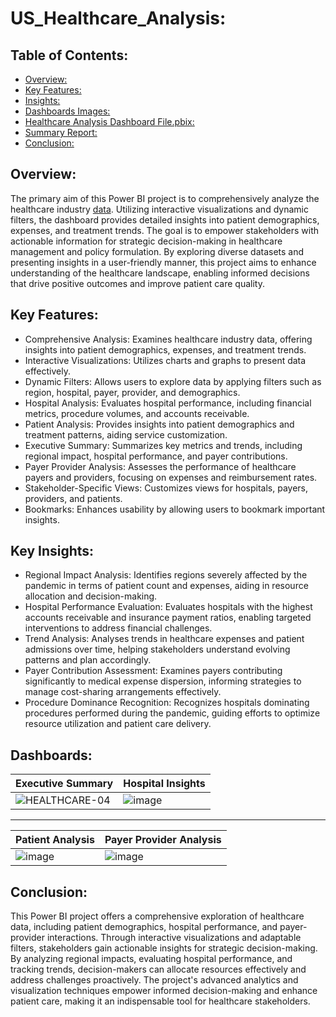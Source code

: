 # US_Healthcare_Analysis:
## Table of Contents:
- [Overview:](#overview)
- [Key Features:](#key-features)
- [Insights:](#key-insights)
- [Dashboards Images:](#dashboards)
- [Healthcare Analysis Dashboard File.pbix:](https://github.com/DA-Atharv/US_Healthcare_Analysis/blob/main/Healthcare%20Analysis%20Dashboard%20File.pbix)
- [Summary Report:](https://github.com/DA-Atharv/US_Healthcare_Analysis/blob/main/Summary%20Report.docx )
- [Conclusion:](#Conclusion)
## Overview: 
The primary aim of this Power BI project is to comprehensively analyze the healthcare industry [data](https://github.com/DA-Atharv/US_Healthcare_Analysis/tree/main/DATA). Utilizing interactive visualizations and dynamic filters, the dashboard provides detailed insights into patient demographics, expenses, and treatment trends. The goal is to empower stakeholders with actionable information for strategic decision-making in healthcare management and policy formulation. By exploring diverse datasets and presenting insights in a user-friendly manner, this project aims to enhance understanding of the healthcare landscape, enabling informed decisions that drive positive outcomes and improve patient care quality.

## Key Features:
+ Comprehensive Analysis: Examines healthcare industry data, offering insights into patient demographics, expenses, and treatment trends.
+ Interactive Visualizations: Utilizes charts and graphs to present data effectively.
+ Dynamic Filters: Allows users to explore data by applying filters such as region, hospital, payer, provider, and demographics.
+ Hospital Analysis: Evaluates hospital performance, including financial metrics, procedure volumes, and accounts receivable.
+ Patient Analysis: Provides insights into patient demographics and treatment patterns, aiding service customization.
+ Executive Summary: Summarizes key metrics and trends, including regional impact, hospital performance, and payer contributions.
+ Payer Provider Analysis: Assesses the performance of healthcare payers and providers, focusing on expenses and reimbursement rates.
+ Stakeholder-Specific Views: Customizes views for hospitals, payers, providers, and patients.
+ Bookmarks: Enhances usability by allowing users to bookmark important insights.

## Key Insights:
+ Regional Impact Analysis: Identifies regions severely affected by the pandemic in terms of patient count and expenses, aiding in resource allocation and decision-making.
+ Hospital Performance Evaluation: Evaluates hospitals with the highest accounts receivable and insurance payment ratios, enabling targeted interventions to address financial challenges.
+ Trend Analysis: Analyses trends in healthcare expenses and patient admissions over time, helping stakeholders understand evolving patterns and plan accordingly.
+ Payer Contribution Assessment: Examines payers contributing significantly to medical expense dispersion, informing strategies to manage cost-sharing arrangements effectively.
+ Procedure Dominance Recognition: Recognizes hospitals dominating procedures performed during the pandemic, guiding efforts to optimize resource utilization and patient care delivery.

## Dashboards:
| Executive Summary | Hospital Insights |
|-------------|-------------|
| ![HEALTHCARE-04](https://github.com/DA-Atharv/US_Healthcare_Analysis/assets/159448408/7712bd0a-ff58-4a76-b6d4-dcbc71b73e3a) | ![image](https://github.com/DA-Atharv/US_Healthcare_Analysis/assets/159448408/afb75267-56cf-444c-8f0c-00e5fc60d2f1) |

---

| Patient Analysis | Payer Provider Analysis |
|-------------|-------------|
| ![image](https://github.com/DA-Atharv/US_Healthcare_Analysis/assets/159448408/9390434b-9224-491b-a823-be66bd1f28f4) | ![image](https://github.com/DA-Atharv/US_Healthcare_Analysis/assets/159448408/750085cd-4b4c-4ff0-9ea7-efb39e93ef1e) |

## Conclusion:
This Power BI project offers a comprehensive exploration of healthcare data, including patient demographics, hospital performance, and payer-provider interactions. Through interactive visualizations and adaptable filters, stakeholders gain actionable insights for strategic decision-making. By analyzing regional impacts, evaluating hospital performance, and tracking trends, decision-makers can allocate resources effectively and address challenges proactively. The project's advanced analytics and visualization techniques empower informed decision-making and enhance patient care, making it an indispensable tool for healthcare stakeholders.
